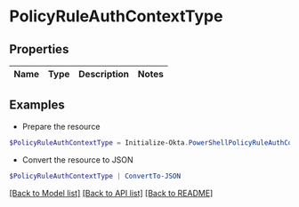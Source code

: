 # PolicyRuleAuthContextType
## Properties

Name | Type | Description | Notes
------------ | ------------- | ------------- | -------------

## Examples

- Prepare the resource
```powershell
$PolicyRuleAuthContextType = Initialize-Okta.PowerShellPolicyRuleAuthContextType 
```

- Convert the resource to JSON
```powershell
$PolicyRuleAuthContextType | ConvertTo-JSON
```

[[Back to Model list]](../README.md#documentation-for-models) [[Back to API list]](../README.md#documentation-for-api-endpoints) [[Back to README]](../README.md)

